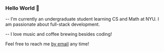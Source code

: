 ### Hello World 👋

<!--
**L-Gu7/L-Gu7** is a ✨ _special_ ✨ repository because its `README.md` (this file) appears on your GitHub profile.

Here are some ideas to get you started:

- 🔭 I’m currently working on ...
- 🌱 I’m currently learning ...
- 👯 I’m looking to collaborate on ...
- 🤔 I’m looking for help with ...
- 💬 Ask me about ...
- 📫 How to reach me: ...
- 😄 Pronouns: ...
- ⚡ Fun fact: ...
-->

-- I'm currently an undergraduate student learning CS and Math at NYU. I am passionate about full-stack development.

-- I love music and coffee brewing besides coding!

Feel free to reach me [by email](mailto:tianhao.gu@outlook.com) any time!
